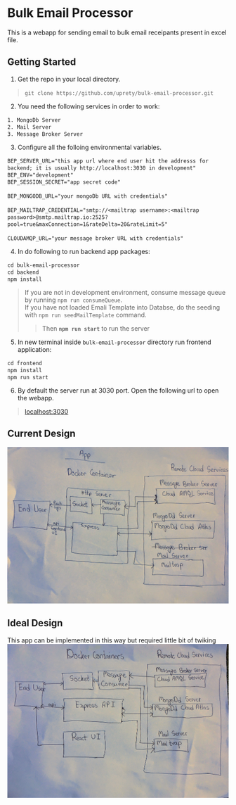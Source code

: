 # Bulk Email Processor

This is a webapp for sending email to bulk email receipants present in excel file.

## Getting Started
1. Get the repo in your local directory.
>`git clone https://github.com/uprety/bulk-email-processor.git`

2. You need the following services in order to work:
```
1. MongoDb Server
2. Mail Server
3. Message Broker Server
```

3. Configure all the folloing environmental variables.
```
BEP_SERVER_URL="this app url where end user hit the addresss for backend; it is usually http://localhost:3030 in development"
BEP_ENV="development"
BEP_SESSION_SECRET="app secret code"

BEP_MONGODB_URL="your mongoDb URL with credentials"

BEP_MAILTRAP_CREDENTIAL="smtp://<mailtrap username>:<mailtrap password>@smtp.mailtrap.io:2525?pool=true&maxConnection=1&rateDelta=20&rateLimit=5"

CLOUDAMQP_URL="your message broker URL with credentials"
```

4. In do following to run backend app packages: 
```
cd bulk-email-processor
cd backend
npm install 
```
>If you are not in development environment, consume message queue by running  `npm run consumeQueue`.<br/>
>If you have not loaded Emali Template into Databse, do the seeding with `npm run seedMailTemplate` command.<br/>
>>Then **`npm run start`** to run the server 

5. In new terminal inside `bulk-email-processor` directory run frontend application:
```
cd frontend
npm install
npm run start
```
6. By default the server run at 3030 port. Open the following url to open the webapp.
>[localhost:3030](http://localhost:3030)

## Current Design
![Screenshot](./img/current_design.jpg)

## Ideal Design
This app can be implemented in this way but required little bit of twiking
![Screenshot](./img/ideal_design.jpg)
